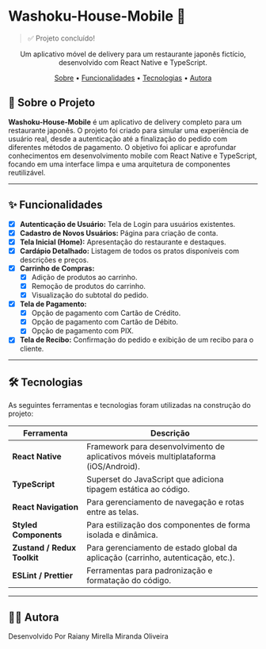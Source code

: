 # Washoku-House-Mobile 🍣


>  ✅ Projeto concluído!

<p align="center">
  Um aplicativo móvel de delivery para um restaurante japonês fictício, desenvolvido com React Native e TypeScript.
</p>

<p align="center">
  <a href="#-sobre-o-projeto">Sobre</a> •
  <a href="#-funcionalidades">Funcionalidades</a> •
  <a href="#-tecnologias">Tecnologias</a> •
  <a href="#-autor">Autora</a>
</p>


## 📖 Sobre o Projeto

**Washoku-House-Mobile** é um aplicativo de delivery completo para um restaurante japonês. O projeto foi criado para simular uma experiência de usuário real, desde a autenticação até a finalização do pedido com diferentes métodos de pagamento. O objetivo foi aplicar e aprofundar conhecimentos em desenvolvimento mobile com React Native e TypeScript, focando em uma interface limpa e uma arquitetura de componentes reutilizável. 


---

## ✨ Funcionalidades

- [x] **Autenticação de Usuário:** Tela de Login para usuários existentes.
- [x] **Cadastro de Novos Usuários:** Página para criação de conta.
- [x] **Tela Inicial (Home):** Apresentação do restaurante e destaques.
- [x] **Cardápio Detalhado:** Listagem de todos os pratos disponíveis com descrições e preços.
- [x] **Carrinho de Compras:**
  - [x] Adição de produtos ao carrinho.
  - [x] Remoção de produtos do carrinho.
  - [x] Visualização do subtotal do pedido.
- [x] **Tela de Pagamento:**
  - [x] Opção de pagamento com Cartão de Crédito.
  - [x] Opção de pagamento com Cartão de Débito.
  - [x] Opção de pagamento com PIX.
- [x] **Tela de Recibo:** Confirmação do pedido e exibição de um recibo para o cliente.

---

## 🛠️ Tecnologias

As seguintes ferramentas e tecnologias foram utilizadas na construção do projeto:

| Ferramenta | Descrição |
|-----------|-----------|
| **React Native** | Framework para desenvolvimento de aplicativos móveis multiplataforma (iOS/Android). |
| **TypeScript** | Superset do JavaScript que adiciona tipagem estática ao código. |
| **React Navigation** | Para gerenciamento de navegação e rotas entre as telas. |
| **Styled Components** | Para estilização dos componentes de forma isolada e dinâmica. |
| **Zustand / Redux Toolkit**| Para gerenciamento de estado global da aplicação (carrinho, autenticação, etc.). |
| **ESLint / Prettier** | Ferramentas para padronização e formatação do código. |

---


## 👨‍💻 Autora
 Desenvolvido Por Raiany Mirella Miranda Oliveira

